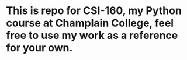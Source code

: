 # This is repo for CSI-160, my Python course at Champlain College, feel free to use my work as a reference for your own.
